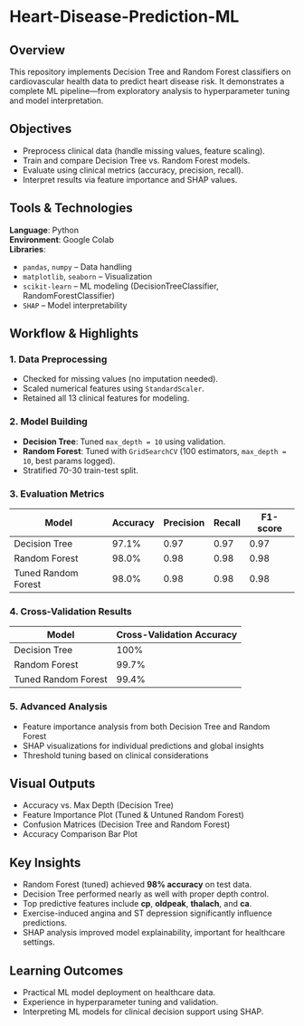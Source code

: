 # Heart-Disease-Prediction-ML

## Overview  
This repository implements Decision Tree and Random Forest classifiers on cardiovascular health data to predict heart disease risk. It demonstrates a complete ML pipeline—from exploratory analysis to hyperparameter tuning and model interpretation.

## Objectives  
- Preprocess clinical data (handle missing values, feature scaling). 
- Train and compare Decision Tree vs. Random Forest models.  
- Evaluate using clinical metrics (accuracy, precision, recall).  
- Interpret results via feature importance and SHAP values.  

## Tools & Technologies  
**Language**: Python  
**Environment**: Google Colab  
**Libraries**:  
- `pandas`, `numpy` – Data handling  
- `matplotlib`, `seaborn` – Visualization  
- `scikit-learn` – ML modeling (DecisionTreeClassifier, RandomForestClassifier)  
- `SHAP` – Model interpretability  

## Workflow & Highlights  

### 1. Data Preprocessing  
- Checked for missing values (no imputation needed).  
- Scaled numerical features using `StandardScaler`.  
- Retained all 13 clinical features for modeling.  

### 2. Model Building  
- **Decision Tree**: Tuned `max_depth = 10` using validation.  
- **Random Forest**: Tuned with `GridSearchCV` (100 estimators, `max_depth = 10`, best params logged).  
- Stratified 70-30 train-test split.  

### 3. Evaluation Metrics  

| Model               | Accuracy | Precision | Recall | F1-score |
|---------------------|----------|-----------|--------|----------|
| Decision Tree       | 97.1%    | 0.97      | 0.97   | 0.97     |
| Random Forest       | 98.0%    | 0.98      | 0.98   | 0.98     |
| Tuned Random Forest | 98.0%    | 0.98      | 0.98   | 0.98     |

### 4. Cross-Validation Results  

| Model               | Cross-Validation Accuracy |
|---------------------|---------------------------|
| Decision Tree       | 100%                      |
| Random Forest       | 99.7%                     |
| Tuned Random Forest | 99.4%                     |

### 5. Advanced Analysis  
- Feature importance analysis from both Decision Tree and Random Forest  
- SHAP visualizations for individual predictions and global insights  
- Threshold tuning based on clinical considerations  

## Visual Outputs  
- Accuracy vs. Max Depth (Decision Tree)  
- Feature Importance Plot (Tuned & Untuned Random Forest)  
- Confusion Matrices (Decision Tree and Random Forest)  
- Accuracy Comparison Bar Plot  

## Key Insights  
- Random Forest (tuned) achieved **98% accuracy** on test data.  
- Decision Tree performed nearly as well with proper depth control.  
- Top predictive features include **cp**, **oldpeak**, **thalach**, and **ca**.  
- Exercise-induced angina and ST depression significantly influence predictions.  
- SHAP analysis improved model explainability, important for healthcare settings.  

## Learning Outcomes  
- Practical ML model deployment on healthcare data.  
- Experience in hyperparameter tuning and validation.  
- Interpreting ML models for clinical decision support using SHAP.  
